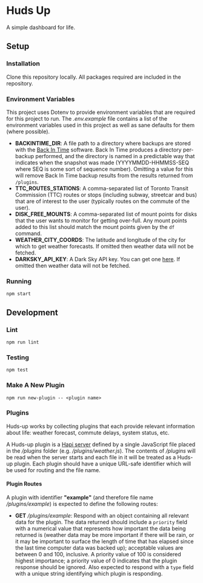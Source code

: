 # Huds Up

A simple dashboard for life.

## Setup

### Installation

Clone this repository locally. All packages required are included in the repository.

### Environment Variables

This project uses Dotenv to provide environment variables that are required for this project to run. The _.env.example_ file contains a list of the environment variables used in this project as well as sane defaults for them (where possible).

* **BACKINTIME_DIR**: A file path to a directory where backups are stored with the [Back In Time](http://backintime.le-web.org/) software. Back In Time produces a directory per-backup performed, and the directory is named in a predictable way that indicates when the snapshot was made (YYYYMMDD-HHMMSS-SEQ where SEQ is some sort of sequence number). Omitting a value for this will remove Back In Time backup results from the results returned from `/plugins`.
* **TTC_ROUTES_STATIONS**: A comma-separated list of Toronto Transit Commission (TTC) routes or stops (including subway, streetcar and bus) that are of interest to the user (typically routes on the commute of the user).
* **DISK_FREE_MOUNTS**: A comma-separated list of mount points for disks that the user wants to monitor for getting over-full. Any mount points added to this list should match the mount points given by the `df` command.
* **WEATHER_CITY_COORDS**: The latitude and longitude of the city for which to get weather forecasts. If omitted then weather data will not be fetched.
* **DARKSKY_API_KEY**: A Dark Sky API key. You can get one [here](https://home.openweathermap.org/users/sign_up). If omitted then weather data will not be fetched.

### Running

`npm start`

## Development

### Lint

`npm run lint`

### Testing

`npm test`

### Make A New Plugin

`npm run new-plugin -- <plugin name>`

### Plugins

Huds-up works by collecting plugins that each provide relevant information about life: weather forecast, commute delays, system status, etc.

A Huds-up plugin is a [Hapi server](http://hapijs.com/api#server) defined by a single JavaScript file placed in the _/plugins_ folder (e.g. _/plugins/weather.js_). The contents of _/plugins_ will be read when the server starts and each file in it will be treated as a Huds-up plugin. Each plugin should have a unique URL-safe identifier which will be used for routing and the file name.

#### Plugin Routes

A plugin with identifier **"example"** (and therefore file name _/plugins/example_) is expected to define the following routes:

* **GET** _/plugins/example_: Respond with an object containing all relevant data for the plugin. The data returned should include a `priority` field with a numerical value that represents how important the data being returned is (weather data may be more important if there will be rain, or it may be important to surface the length of time that has elapsed since the last time computer data was backed up); acceptable values are between 0 and 100, inclusive. A priority value of 100 is considered highest importance; a priority value of 0 indicates that the plugin response should be ignored. Also expected to respond with a `type` field with a unique string identifying which plugin is responding.
